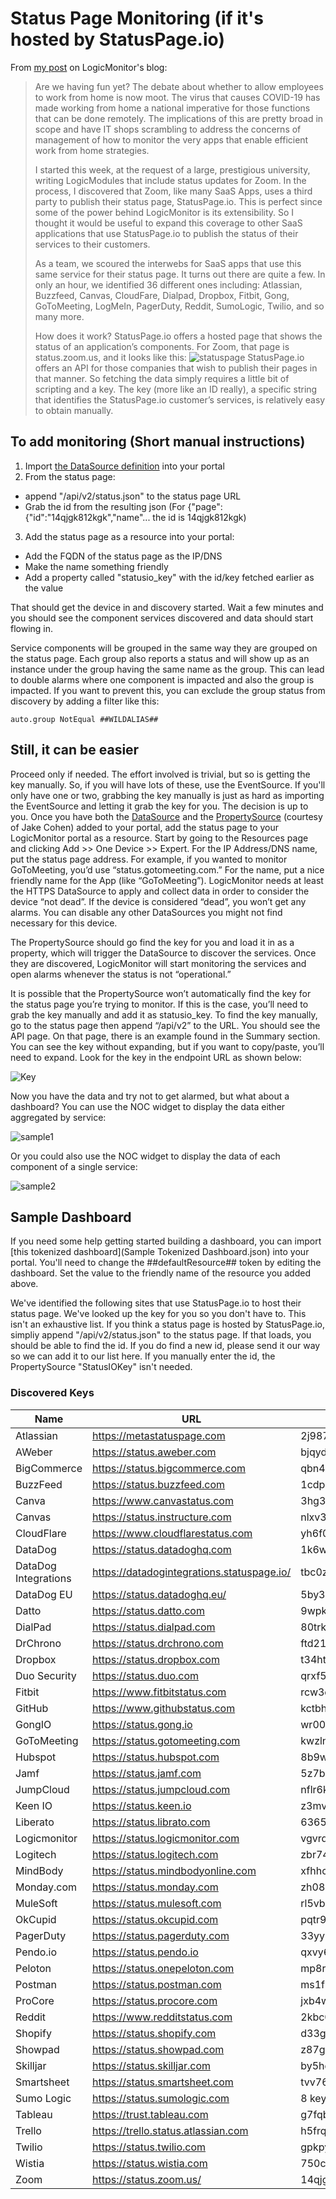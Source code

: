 # Status Page Monitoring (if it's hosted by StatusPage.io)

From [my post](https://www.logicmonitor.com/blog/remote-monitoring-third-party-status-pages) on LogicMonitor's blog:

>Are we having fun yet? The debate about whether to allow employees to work from home is now moot. The virus that causes COVID-19 has made working from home a national imperative for those functions that can be done remotely. The implications of this are pretty broad in scope and have IT shops scrambling to address the concerns of management of how to monitor the very apps that enable efficient work from home strategies.
>
>I started this week, at the request of a large, prestigious university, writing LogicModules that include status updates for Zoom. In the process, I discovered that Zoom, like many SaaS Apps, uses a third party to publish their status page, StatusPage.io. This is perfect since some of the power behind LogicMonitor is its extensibility. So I thought it would be useful to expand this coverage to other SaaS applications that use StatusPage.io to publish the status of their services to their customers.
>
>As a team, we scoured the interwebs for SaaS apps that use this same service for their status page. It turns out there are quite a few. In only an hour, we identified 36 different ones including: Atlassian, Buzzfeed, Canvas, CloudFare, Dialpad, Dropbox, Fitbit, Gong, GoToMeeting, LogMeIn, PagerDuty, Reddit, SumoLogic, Twilio, and so many more.
>
>How does it work? StatusPage.io offers a hosted page that shows the status of an application’s components. For Zoom, that page is status.zoom.us, and it looks like this:
![statuspage](images/statuspageraw.png "Zoom's status page")
>StatusPage.io offers an API for those companies that wish to publish their pages in that manner. So fetching the data simply requires a little bit of scripting and a key. The key (more like an ID really), a specific string that identifies the StatusPage.io customer’s services, is relatively easy to obtain manually.

## To add monitoring (Short manual instructions)
1. Import [the DataSource definition](StatusIOServiceStatus/StatusIOServiceStatus.xml) into your portal
2. From the status page:
  * append "/api/v2/status.json" to the status page URL
  * Grab the id from the resulting json (For {"page":{"id":"14qjgk812kgk","name"... the id is 14qjgk812kgk)
3. Add the status page as a resource into your portal:
  * Add the FQDN of the status page as the IP/DNS
  * Make the name something friendly
  * Add a property called "statusio_key" with the id/key fetched earlier as the value

That should get the device in and discovery started. Wait a few minutes and you should see the component services discovered and data should start flowing in.

Service components will be grouped in the same way they are grouped on the status page. Each group also reports a status and will show up as an instance under the group having the same name as the group. This can lead to double alarms where one component is impacted and also the group is impacted. If you want to prevent this, you can exclude the group status from discovery by adding a filter like this:

`auto.group NotEqual ##WILDALIAS##`

## Still, it can be easier
Proceed only if needed. The effort involved is trivial, but so is getting the key manually. So, if you will have lots of these, use the EventSource. If you'll only have one or two, grabbing the key manually is just as hard as importing the EventSource and letting it grab the key for you. The decision is up to you.
Once you have both the [DataSource](StatusIOServiceStatus/StatusIOServiceStatus.xml) and the [PropertySource](StatusIOKey/StatusIOKey.json) (courtesy of Jake Cohen) added to your portal, add the status page to your LogicMonitor portal as a resource. Start by going to the Resources page and clicking Add >> One Device >> Expert. For the IP Address/DNS name, put the status page address. For example, if you wanted to monitor GoToMeeting, you’d use “status.gotomeeting.com.”  For the name, put a nice friendly name for the App (like “GoToMeeting”). LogicMonitor needs at least the HTTPS DataSource to apply and collect data in order to consider the device “not dead”. If the device is considered “dead”, you won’t get any alarms. You can disable any other DataSources you might not find necessary for this device.

The PropertySource should go find the key for you and load it in as a property, which will trigger the DataSource to discover the services. Once they are discovered, LogicMonitor will start monitoring the services and open alarms whenever the status is not “operational.”

It is possible that the PropertySource won’t automatically find the key for the status page you’re trying to monitor. If this is the case, you’ll need to grab the key manually and add it as statusio_key. To find the key manually, go to the status page then append “/api/v2” to the URL. You should see the API page. On that page, there is an example found in the Summary section. You can see the key without expanding, but if you want to copy/paste, you’ll need to expand. Look for the key in the endpoint URL as shown below:

![Key](images/statuspage.png "Key retrieval from the status page")

Now you have the data and try not to get alarmed, but what about a dashboard? You can use the NOC widget to display the data either aggregated by service:

![sample1](images/widget1.png "Example widget")

Or you could also use the NOC widget to display the data of each component of a single service:

![sample2](images/widget2.png "Example widget")

## Sample Dashboard
If you need some help getting started building a dashboard, you can import [this tokenized dashboard](Sample Tokenized Dashboard.json) into your portal. You'll need to change the ##defaultResource## token by editing the dashboard. Set the value to the friendly name of the resource you added above.

We've identified the following sites that use StatusPage.io to host their status page. We've looked up the key for you so you don't have to. This isn't an exhaustive list. If you think a status page is hosted by StatusPage.io, simpliy append "/api/v2/status.json" to the status page. If that loads, you should be able to find the id. If you do find a new id, please send it our way so we can add it to our list here. If you manually enter the id, the PropertySource "StatusIOKey" isn't needed.
### Discovered Keys
|Name|URL|Key|
|---|---|---|
|Atlassian|https://metastatuspage.com|2j98763l56x|
|AWeber|https://status.aweber.com|bjqyd6ttxjk7|
|BigCommerce|https://status.bigcommerce.com|qbn4dyd29jby|
|BuzzFeed|https://status.buzzfeed.com|1cdp54tg9bv9|
|Canva|https://www.canvastatus.com|3hg3yf1shl9k|
|Canvas|https://status.instructure.com|nlxv32btr6v7|
|CloudFlare|https://www.cloudflarestatus.com|yh6f0r4529hb|
|DataDog|https://status.datadoghq.com|1k6wzpspjf99|
|DataDog Integrations|https://datadogintegrations.statuspage.io/|tbc0zy2gb6bf|
|DataDog EU|https://status.datadoghq.eu/|5by3sysm209d|
|Datto|https://status.datto.com|9wpk4y80vt4s|
|DialPad|https://status.dialpad.com|80trk830s0hg|
|DrChrono|https://status.drchrono.com|ftd21120x69r|
|Dropbox|https://status.dropbox.com|t34htyd6jblf|
|Duo Security|https://status.duo.com|qrxf5mzbrsxw|
|Fitbit|https://www.fitbitstatus.com|rcw3d4yzqkqg|
|GitHub|https://www.githubstatus.com|kctbh9vrtdwd|
|GongIO|https://status.gong.io|wr00cbpjhn6r|
|GoToMeeting|https://status.gotomeeting.com|kwzln7bn4hg8|
|Hubspot|https://status.hubspot.com|8b9w1wwq3g7d|
|Jamf|https://status.jamf.com|5z7bmx2nb2yj|
|JumpCloud|https://status.jumpcloud.com|nflr6k3n1c0h|
|Keen IO|https://status.keen.io|z3mvdbpvy7yh|
|Liberato|https://status.librato.com|636574ls1dpd|
|Logicmonitor|https://status.logicmonitor.com|vgvrd21p58vb|
|Logitech|https://status.logitech.com|zbr74ch8kcdy|
|MindBody|https://status.mindbodyonline.com|xfhhcblmbpbd|
|Monday.com|https://status.monday.com|zh081jts88wj|
|MuleSoft|https://status.mulesoft.com|rl5vblzz3gbw|
|OkCupid|https://status.okcupid.com|pqtr9kytt07d|
|PagerDuty|https://status.pagerduty.com|33yy6hwxnwr3|
|Pendo.io|https://status.pendo.io|qxvy69hcwh22|
|Peloton|https://status.onepeloton.com|mp8rwtf7yt9p|
|Postman|https://status.postman.com|ms1frkqnsp7r|
|ProCore|https://status.procore.com|jxb4w0vdl2tv|
|Reddit|https://www.redditstatus.com|2kbc0d48tv3j|
|Shopify|https://status.shopify.com|d33g96wd23dd|
|Showpad|https://status.showpad.com|z87gt5b68cql|
|Skilljar|https://status.skilljar.com|by5hq8p4g556|
|Smartsheet|https://status.smartsheet.com|tvv76p250rdk|
|Sumo Logic|https://status.sumologic.com|8 keys|
|Tableau|https://trust.tableau.com|g7fqbfflg42q|
|Trello|https://trello.status.atlassian.com|h5frqhb041yq|
|Twilio|https://status.twilio.com|gpkpyklzq55q|
|Wistia|https://status.wistia.com|750cwd148kqj|
|Zoom|https://status.zoom.us/|14qjgk812kgk|
